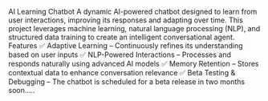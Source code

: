 AI Learning Chatbot
A dynamic AI-powered chatbot designed to learn from user interactions, improving its responses and adapting over time. This project leverages machine learning, natural language processing (NLP), and structured data training to create an intelligent conversational agent.
Features
✅ Adaptive Learning – Continuously refines its understanding based on user inputs
✅ NLP-Powered Interactions – Processes and responds naturally using advanced AI models
✅ Memory Retention – Stores contextual data to enhance conversation relevance
✅ Beta Testing & Debugging – The chatbot is scheduled for a beta release in two months
soon.....
